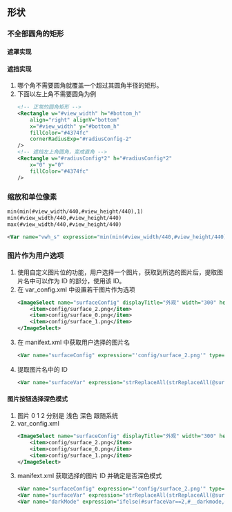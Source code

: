 



## 形状
### 不全部圆角的矩形
#### 遮罩实现

#### 遮挡实现
1. 哪个角不需要圆角就覆盖一个超过其圆角半径的矩形。
2. 下面以左上角不需要圆角为例
    ```xml
    <!-- 正常的圆角矩形 -->
    <Rectangle w="#view_width" h="#bottom_h"
        align="right" alignV="bottom"
        x="#view_width" y="#bottom_h"
        fillColor="#4374fc"
        cornerRadiusExp="#radiusConfig-2"
    />
    <!-- 遮挡左上角圆角，变成直角 -->
    <Rectangle w="#radiusConfig*2" h="#radiusConfig*2"
        x="0" y="0"
        fillColor="#4374fc"
    />
    ```


### 缩放和单位像素
```xml
min(min(#view_width/440,#view_height/440),1)
min(#view_width/440,#view_height/440)
max(#view_width/440,#view_height/440)
```
```xml
<Var name="vwh_s" expression="min(min(#view_width/440,#view_height/440),1)" type="number" />
```


### 图片作为用户选项
1. 使用自定义图片位的功能，用户选择一个图片，获取到所选的图片后，提取图片名中可以作为 ID 的部分，使用该 ID。
2. 在 var_config.xml 中设置若干图片作为选项
    ```xml
    <ImageSelect name="surfaceConfig" displayTitle="外观" width="300" height="150">
		<item>config/surface_2.png</item>
		<item>config/surface_0.png</item>
		<item>config/surface_1.png</item>
	</ImageSelect>
    ```
3. 在 manifext.xml 中获取用户选择的图片名
    ```xml
    <Var name="surfaceConfig" expression="'config/surface_2.png'" type="string" const="true" />
    ```
4. 提取图片名中的 ID
    ```xml
	<Var name="surfaceVar" expression="strReplaceAll(strReplaceAll(@surfaceConfig,'config/surface_',''),'.png','')" type="number" />
    ```

#### 图片按钮选择深色模式
1. 图片 0 1 2 分别是 浅色 深色 跟随系统
2. var_config.xml
    ```xml
    <ImageSelect name="surfaceConfig" displayTitle="外观" width="300" height="150">
		<item>config/surface_2.png</item>
		<item>config/surface_0.png</item>
		<item>config/surface_1.png</item>
	</ImageSelect>
    ``` 
3. manifext.xml 获取选择的图片 ID 并确定是否深色模式
    ```xml
    <Var name="surfaceConfig" expression="'config/surface_2.png'" type="string" const="true" />
    <Var name="surfaceVar" expression="strReplaceAll(strReplaceAll(@surfaceConfig,'config/surface_',''),'.png','')" type="number" />
    <Var name="darkMode" expression="ifelse(#surfaceVar==2,#__darkmode,#surfaceVar)" type="number" />
    ```